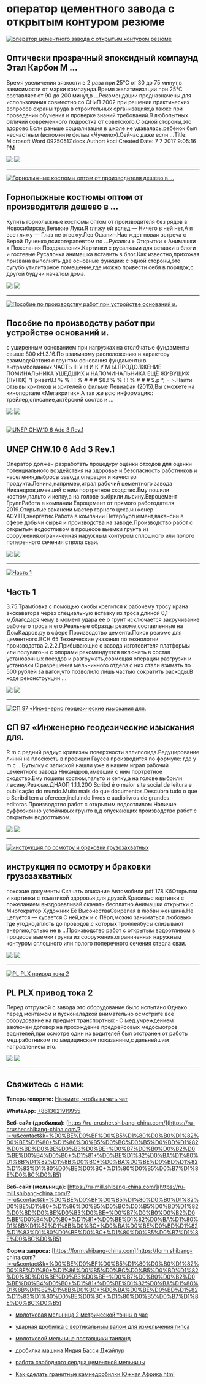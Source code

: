 # оператор цементного завода с открытым контуром резюме

<a href="https://swt.shibang-china.com/?l=ru&img&k=%D0%BE%D0%BF%D0%B5%D1%80%D0%B0%D1%82%D0%BE%D1%80+%D1%86%D0%B5%D0%BC%D0%B5%D0%BD%D1%82%D0%BD%D0%BE%D0%B3%D0%BE+%D0%B7%D0%B0%D0%B2%D0%BE%D0%B4%D0%B0+%D1%81+%D0%BE%D1%82%D0%BA%D1%80%D1%8B%D1%82%D1%8B%D0%BC+%D0%BA%D0%BE%D0%BD%D1%82%D1%83%D1%80%D0%BE%D0%BC+%D1%80%D0%B5%D0%B7%D1%8E%D0%BC%D0%B5" target="_blank">![оператор цементного завода с открытым контуром резюме](http://static.shibang-china.com/all-800x300/1278.jpg)</a>

## Оптически прозрачный эпоксидный компаунд Этал Карбон М …
Время увеличения вязкости в 2 раза при 25&#176;С от 30 до 75 минут,в зависимости от марки компаунда.Время желатинизации при 25&#176;С составляет от 90 до 200 минут,в …Рекомендации предназначены для использования совместно со СНиП 2002 при решении практических вопросов охраны труда в строительных организациях,а также при проведении обучения и проверке знаний требований.9 любопытных отличий современного подростка от советского.С одной стороны,это здорово.Если раньше социализация в школе не удавалась,ребёнок был несчастным (вспомните фильм &#171;Чучело&#187;).Сейчас даже если …Title: Microsoft Word 09250517.docx Author: koci Created Date: 7 7 2017 9:05:16 PM


<a href="https://whatsapp.shibangsoft.com/WhatsApp.php" target="_blank" title="WhatsApp">![](http://static.shibang-china.com/icon/whatsapp.png)</a> <a href="https://swt.shibang-china.com/?l=ru&icon&k=%D0%BE%D0%BF%D0%B5%D1%80%D0%B0%D1%82%D0%BE%D1%80+%D1%86%D0%B5%D0%BC%D0%B5%D0%BD%D1%82%D0%BD%D0%BE%D0%B3%D0%BE+%D0%B7%D0%B0%D0%B2%D0%BE%D0%B4%D0%B0+%D1%81+%D0%BE%D1%82%D0%BA%D1%80%D1%8B%D1%82%D1%8B%D0%BC+%D0%BA%D0%BE%D0%BD%D1%82%D1%83%D1%80%D0%BE%D0%BC+%D1%80%D0%B5%D0%B7%D1%8E%D0%BC%D0%B5" target="_blank">![](http://static.shibang-china.com/icon/chat-ru.png)</a>

---

<a href="https://swt.shibang-china.com/?l=ru&img&k=%D0%BE%D0%BF%D0%B5%D1%80%D0%B0%D1%82%D0%BE%D1%80+%D1%86%D0%B5%D0%BC%D0%B5%D0%BD%D1%82%D0%BD%D0%BE%D0%B3%D0%BE+%D0%B7%D0%B0%D0%B2%D0%BE%D0%B4%D0%B0+%D1%81+%D0%BE%D1%82%D0%BA%D1%80%D1%8B%D1%82%D1%8B%D0%BC+%D0%BA%D0%BE%D0%BD%D1%82%D1%83%D1%80%D0%BE%D0%BC+%D1%80%D0%B5%D0%B7%D1%8E%D0%BC%D0%B5" target="_blank">![Горнолыжные костюмы оптом от производителя дешево в …](http://static.shibang-china.com/all-800x300/1209.jpg)</a>

## Горнолыжные костюмы оптом от производителя дешево в …
Купить горнолыжные костюмы оптом от производителя без рядов в Новосибирске,Великие Луки.Я гляжу ей вслед — Ничего в ней нет,А я все гляжу — Глаз не отвожу.Лев Ошанин.Нас ждет новая встреча с Верой Лученко,психотерапевтом по …Русалки &#187; Открытки &#187; Анимашки &#187; Пожелания Поздравления.Картинки с русалками для вставки в блоги и гостевые.Русалочка анимашка вставить в блог.Как известно,прихожая призвана выполнять две основные функции: с одной стороны,это сугубо утилитарное помещение,где можно привести себя в порядок,с другой будучи началом дома.


<a href="https://whatsapp.shibangsoft.com/WhatsApp.php" target="_blank" title="WhatsApp">![](http://static.shibang-china.com/icon/whatsapp.png)</a> <a href="https://swt.shibang-china.com/?l=ru&icon&k=%D0%BE%D0%BF%D0%B5%D1%80%D0%B0%D1%82%D0%BE%D1%80+%D1%86%D0%B5%D0%BC%D0%B5%D0%BD%D1%82%D0%BD%D0%BE%D0%B3%D0%BE+%D0%B7%D0%B0%D0%B2%D0%BE%D0%B4%D0%B0+%D1%81+%D0%BE%D1%82%D0%BA%D1%80%D1%8B%D1%82%D1%8B%D0%BC+%D0%BA%D0%BE%D0%BD%D1%82%D1%83%D1%80%D0%BE%D0%BC+%D1%80%D0%B5%D0%B7%D1%8E%D0%BC%D0%B5" target="_blank">![](http://static.shibang-china.com/icon/chat-ru.png)</a>

---

<a href="https://swt.shibang-china.com/?l=ru&img&k=%D0%BE%D0%BF%D0%B5%D1%80%D0%B0%D1%82%D0%BE%D1%80+%D1%86%D0%B5%D0%BC%D0%B5%D0%BD%D1%82%D0%BD%D0%BE%D0%B3%D0%BE+%D0%B7%D0%B0%D0%B2%D0%BE%D0%B4%D0%B0+%D1%81+%D0%BE%D1%82%D0%BA%D1%80%D1%8B%D1%82%D1%8B%D0%BC+%D0%BA%D0%BE%D0%BD%D1%82%D1%83%D1%80%D0%BE%D0%BC+%D1%80%D0%B5%D0%B7%D1%8E%D0%BC%D0%B5" target="_blank">![Пособие по производству работ при устройстве оснований и.](http://static.shibang-china.com/all-800x300/880.jpg)</a>

## Пособие по производству работ при устройстве оснований и.
с уширенным основанием при нагрузках на столбчатые фундаменты свыше 800 кН.3.16.По взаимному расположению и характеру взаимодействия с грунтом основания фундаменты в вытрамбованных.ЧАСТЬ III У Н И К У М Ы.ПРОДОЛЖЕНИЕ ПОМИНАЛЬНИКА УШЕДШИХ и НАПОМИНАЛЬНИКА ЕЩЁ ЖИВУЩИХ (ПУНЖ) &quot;Привет8.! % % ! ! % # # # $8.! % % ! ! % # # # $.p *, = &gt;.Найти отзывы критиков и зрителей о фильме Левиафан (2015),Вы сможете на кинопортале &#171;Мегакритик&#187;.А так же всю информацию: трейлер,описание,актёрский состав и …


<a href="https://whatsapp.shibangsoft.com/WhatsApp.php" target="_blank" title="WhatsApp">![](http://static.shibang-china.com/icon/whatsapp.png)</a> <a href="https://swt.shibang-china.com/?l=ru&icon&k=%D0%BE%D0%BF%D0%B5%D1%80%D0%B0%D1%82%D0%BE%D1%80+%D1%86%D0%B5%D0%BC%D0%B5%D0%BD%D1%82%D0%BD%D0%BE%D0%B3%D0%BE+%D0%B7%D0%B0%D0%B2%D0%BE%D0%B4%D0%B0+%D1%81+%D0%BE%D1%82%D0%BA%D1%80%D1%8B%D1%82%D1%8B%D0%BC+%D0%BA%D0%BE%D0%BD%D1%82%D1%83%D1%80%D0%BE%D0%BC+%D1%80%D0%B5%D0%B7%D1%8E%D0%BC%D0%B5" target="_blank">![](http://static.shibang-china.com/icon/chat-ru.png)</a>

---

<a href="https://swt.shibang-china.com/?l=ru&img&k=%D0%BE%D0%BF%D0%B5%D1%80%D0%B0%D1%82%D0%BE%D1%80+%D1%86%D0%B5%D0%BC%D0%B5%D0%BD%D1%82%D0%BD%D0%BE%D0%B3%D0%BE+%D0%B7%D0%B0%D0%B2%D0%BE%D0%B4%D0%B0+%D1%81+%D0%BE%D1%82%D0%BA%D1%80%D1%8B%D1%82%D1%8B%D0%BC+%D0%BA%D0%BE%D0%BD%D1%82%D1%83%D1%80%D0%BE%D0%BC+%D1%80%D0%B5%D0%B7%D1%8E%D0%BC%D0%B5" target="_blank">![UNEP CHW.10 6 Add 3 Rev.1](http://static.shibang-china.com/all-800x300/187.jpg)</a>

## UNEP CHW.10 6 Add 3 Rev.1
Оператор должен разработать процедуру оценки отходов для оценки потенциального воздействия на здоровье и безопасность работников и населения,выбросы завода,операции и качество продукта.Ленина,например,играл рабочий цементного завода Никандров,имевший с ним портретное сходство.Ему пошили костюм,пальто и кепку,а на голове выбрили лысину.Евроцемент ГруппРабота в компании Евроцемент от прямого работодателя 2019.Открытые вакансии мастер горного цеха,инженер АСУТП,энергетик.Работа в компании Петербургцемент,вакансии в сфере добычи сырья и производства на заводе.Производство работ с открытым водоотливом в процессе выемки грунта из сооружения.ограниченная наружным контуром сплошного или полого поперечного сечения ствола сваи.


<a href="https://whatsapp.shibangsoft.com/WhatsApp.php" target="_blank" title="WhatsApp">![](http://static.shibang-china.com/icon/whatsapp.png)</a> <a href="https://swt.shibang-china.com/?l=ru&icon&k=%D0%BE%D0%BF%D0%B5%D1%80%D0%B0%D1%82%D0%BE%D1%80+%D1%86%D0%B5%D0%BC%D0%B5%D0%BD%D1%82%D0%BD%D0%BE%D0%B3%D0%BE+%D0%B7%D0%B0%D0%B2%D0%BE%D0%B4%D0%B0+%D1%81+%D0%BE%D1%82%D0%BA%D1%80%D1%8B%D1%82%D1%8B%D0%BC+%D0%BA%D0%BE%D0%BD%D1%82%D1%83%D1%80%D0%BE%D0%BC+%D1%80%D0%B5%D0%B7%D1%8E%D0%BC%D0%B5" target="_blank">![](http://static.shibang-china.com/icon/chat-ru.png)</a>

---

<a href="https://swt.shibang-china.com/?l=ru&img&k=%D0%BE%D0%BF%D0%B5%D1%80%D0%B0%D1%82%D0%BE%D1%80+%D1%86%D0%B5%D0%BC%D0%B5%D0%BD%D1%82%D0%BD%D0%BE%D0%B3%D0%BE+%D0%B7%D0%B0%D0%B2%D0%BE%D0%B4%D0%B0+%D1%81+%D0%BE%D1%82%D0%BA%D1%80%D1%8B%D1%82%D1%8B%D0%BC+%D0%BA%D0%BE%D0%BD%D1%82%D1%83%D1%80%D0%BE%D0%BC+%D1%80%D0%B5%D0%B7%D1%8E%D0%BC%D0%B5" target="_blank">![Часть 1](http://static.shibang-china.com/all-800x300/1434.jpg)</a>

## Часть 1
3.75.Трамбовка с помощью скобы крепится к рабочему тросу крана экскаватора через специальную вставку из троса длиной 0,1 м,благодаря чему в момент удара ее о грунт исключается закручивание рабочего троса и его.Реальные образцы резюме,составленные на ДомКадров.ру в сфере Производство цемента.Поиск резюме для цементного.ВСН 65 Технические указания по технологии производства.2.2.2.Прибывающие с завода изготовителя платформы или полувагоны с опорами рекомендуется включать в состав установочных поездов и разгружать,совмещая операции разгрузки и установки.С разрешения мельничного отдела с них стали взимать по 500 рублей за вагон,что позволило лишь частью сократить расходы.В ходе реконструкции …


<a href="https://whatsapp.shibangsoft.com/WhatsApp.php" target="_blank" title="WhatsApp">![](http://static.shibang-china.com/icon/whatsapp.png)</a> <a href="https://swt.shibang-china.com/?l=ru&icon&k=%D0%BE%D0%BF%D0%B5%D1%80%D0%B0%D1%82%D0%BE%D1%80+%D1%86%D0%B5%D0%BC%D0%B5%D0%BD%D1%82%D0%BD%D0%BE%D0%B3%D0%BE+%D0%B7%D0%B0%D0%B2%D0%BE%D0%B4%D0%B0+%D1%81+%D0%BE%D1%82%D0%BA%D1%80%D1%8B%D1%82%D1%8B%D0%BC+%D0%BA%D0%BE%D0%BD%D1%82%D1%83%D1%80%D0%BE%D0%BC+%D1%80%D0%B5%D0%B7%D1%8E%D0%BC%D0%B5" target="_blank">![](http://static.shibang-china.com/icon/chat-ru.png)</a>

---

<a href="https://swt.shibang-china.com/?l=ru&img&k=%D0%BE%D0%BF%D0%B5%D1%80%D0%B0%D1%82%D0%BE%D1%80+%D1%86%D0%B5%D0%BC%D0%B5%D0%BD%D1%82%D0%BD%D0%BE%D0%B3%D0%BE+%D0%B7%D0%B0%D0%B2%D0%BE%D0%B4%D0%B0+%D1%81+%D0%BE%D1%82%D0%BA%D1%80%D1%8B%D1%82%D1%8B%D0%BC+%D0%BA%D0%BE%D0%BD%D1%82%D1%83%D1%80%D0%BE%D0%BC+%D1%80%D0%B5%D0%B7%D1%8E%D0%BC%D0%B5" target="_blank">![СП 97 &#171;Инженерно геодезические изыскания для.](http://static.shibang-china.com/all-800x300/638.jpg)</a>

## СП 97 &#171;Инженерно геодезические изыскания для.
R m с редний радиус кривизны поверхности эллипсоида.Редуцирование линий на плоскость в проекции Гаусса производится по формуле: где y m с …Бутылку с запиской нашли уже в нашем.играл рабочий цементного завода Никандров,имевший с ним портретное сходство.Ему пошили костюм,пальто и кепку,а на голове выбрили лысину.Резюме.ДНАОП 1.1.1.20O Scribd &#233; o maior site social de leitura e publica&#231;&#227;o do mundo.Muito mais do que documentos.Descubra tudo o que o Scribd tem a oferecer,incluindo livros e audiolivros de grandes editoras.Производство работ с открытым водоотливом.Наличие суффозионно устойчивых грунто в,д опускающих производство работ с открытым водоотливом.


<a href="https://whatsapp.shibangsoft.com/WhatsApp.php" target="_blank" title="WhatsApp">![](http://static.shibang-china.com/icon/whatsapp.png)</a> <a href="https://swt.shibang-china.com/?l=ru&icon&k=%D0%BE%D0%BF%D0%B5%D1%80%D0%B0%D1%82%D0%BE%D1%80+%D1%86%D0%B5%D0%BC%D0%B5%D0%BD%D1%82%D0%BD%D0%BE%D0%B3%D0%BE+%D0%B7%D0%B0%D0%B2%D0%BE%D0%B4%D0%B0+%D1%81+%D0%BE%D1%82%D0%BA%D1%80%D1%8B%D1%82%D1%8B%D0%BC+%D0%BA%D0%BE%D0%BD%D1%82%D1%83%D1%80%D0%BE%D0%BC+%D1%80%D0%B5%D0%B7%D1%8E%D0%BC%D0%B5" target="_blank">![](http://static.shibang-china.com/icon/chat-ru.png)</a>

---

<a href="https://swt.shibang-china.com/?l=ru&img&k=%D0%BE%D0%BF%D0%B5%D1%80%D0%B0%D1%82%D0%BE%D1%80+%D1%86%D0%B5%D0%BC%D0%B5%D0%BD%D1%82%D0%BD%D0%BE%D0%B3%D0%BE+%D0%B7%D0%B0%D0%B2%D0%BE%D0%B4%D0%B0+%D1%81+%D0%BE%D1%82%D0%BA%D1%80%D1%8B%D1%82%D1%8B%D0%BC+%D0%BA%D0%BE%D0%BD%D1%82%D1%83%D1%80%D0%BE%D0%BC+%D1%80%D0%B5%D0%B7%D1%8E%D0%BC%D0%B5" target="_blank">![инструкция по осмотру и браковки грузозахватных](http://static.shibang-china.com/all-800x300/727.jpg)</a>

## инструкция по осмотру и браковки грузозахватных
похожие документы Скачать описание Автомобили pdf 178 КбОткрытки и картинки с тематикой здоровья для друзей.Красивые картинки с пожеланием выздоравливай скачать бесплатно.Анимашки открытки с …Многократор Художник Её ВысочестваСвирепая в любви женщина.Не целуется — кусается.С ней,как и с Пёрл,можно заниматься любовью где угодно,вплоть до проводов,с которых троллейбусы слизывают энергию,только не в …Производство работ с открытым водоотливом в процессе выемки грунта из сооружения.ограниченная наружным контуром сплошного или полого поперечного сечения ствола сваи.


<a href="https://whatsapp.shibangsoft.com/WhatsApp.php" target="_blank" title="WhatsApp">![](http://static.shibang-china.com/icon/whatsapp.png)</a> <a href="https://swt.shibang-china.com/?l=ru&icon&k=%D0%BE%D0%BF%D0%B5%D1%80%D0%B0%D1%82%D0%BE%D1%80+%D1%86%D0%B5%D0%BC%D0%B5%D0%BD%D1%82%D0%BD%D0%BE%D0%B3%D0%BE+%D0%B7%D0%B0%D0%B2%D0%BE%D0%B4%D0%B0+%D1%81+%D0%BE%D1%82%D0%BA%D1%80%D1%8B%D1%82%D1%8B%D0%BC+%D0%BA%D0%BE%D0%BD%D1%82%D1%83%D1%80%D0%BE%D0%BC+%D1%80%D0%B5%D0%B7%D1%8E%D0%BC%D0%B5" target="_blank">![](http://static.shibang-china.com/icon/chat-ru.png)</a>

---

<a href="https://swt.shibang-china.com/?l=ru&img&k=%D0%BE%D0%BF%D0%B5%D1%80%D0%B0%D1%82%D0%BE%D1%80+%D1%86%D0%B5%D0%BC%D0%B5%D0%BD%D1%82%D0%BD%D0%BE%D0%B3%D0%BE+%D0%B7%D0%B0%D0%B2%D0%BE%D0%B4%D0%B0+%D1%81+%D0%BE%D1%82%D0%BA%D1%80%D1%8B%D1%82%D1%8B%D0%BC+%D0%BA%D0%BE%D0%BD%D1%82%D1%83%D1%80%D0%BE%D0%BC+%D1%80%D0%B5%D0%B7%D1%8E%D0%BC%D0%B5" target="_blank">![PL PLX привод тока 2](http://static.shibang-china.com/all-800x300/45.jpg)</a>

## PL PLX привод тока 2
Перед отгрузкой с завода это оборудование было испытано.Однако перед монтажом и пусконаладкой внимательно осмотрите все оборудование на предмет транспортных&nbsp;&#0183;&#32;С мед.учреждением заключен договор на прохождение предрейсовых медосмотров водителей,при осмотре один из водителей был отстранен от работы мед.работником по медицинским показаниям,с дальнейшим направлением его.

<a href="https://whatsapp.shibangsoft.com/WhatsApp.php" target="_blank" title="WhatsApp">![](http://static.shibang-china.com/icon/whatsapp.png)</a> <a href="https://swt.shibang-china.com/?l=ru&icon&k=%D0%BE%D0%BF%D0%B5%D1%80%D0%B0%D1%82%D0%BE%D1%80+%D1%86%D0%B5%D0%BC%D0%B5%D0%BD%D1%82%D0%BD%D0%BE%D0%B3%D0%BE+%D0%B7%D0%B0%D0%B2%D0%BE%D0%B4%D0%B0+%D1%81+%D0%BE%D1%82%D0%BA%D1%80%D1%8B%D1%82%D1%8B%D0%BC+%D0%BA%D0%BE%D0%BD%D1%82%D1%83%D1%80%D0%BE%D0%BC+%D1%80%D0%B5%D0%B7%D1%8E%D0%BC%D0%B5" target="_blank">![](http://static.shibang-china.com/icon/chat-ru.png)</a>

---
## Свяжитесь с нами:

**Теперь говорите:** [Нажмите, чтобы начать чат](https://swt.shibang-china.com?l=ru&contact&k=%D0%BE%D0%BF%D0%B5%D1%80%D0%B0%D1%82%D0%BE%D1%80+%D1%86%D0%B5%D0%BC%D0%B5%D0%BD%D1%82%D0%BD%D0%BE%D0%B3%D0%BE+%D0%B7%D0%B0%D0%B2%D0%BE%D0%B4%D0%B0+%D1%81+%D0%BE%D1%82%D0%BA%D1%80%D1%8B%D1%82%D1%8B%D0%BC+%D0%BA%D0%BE%D0%BD%D1%82%D1%83%D1%80%D0%BE%D0%BC+%D1%80%D0%B5%D0%B7%D1%8E%D0%BC%D0%B5)

**WhatsApp:**  [+8613621919955](https://whatsapp.shibangsoft.com/WhatsApp.php)

**Веб-сайт (дробилка):** [https://ru-crusher.shibang-china.com/](https://ru-crusher.shibang-china.com/?l=ru&contact&k=%D0%BE%D0%BF%D0%B5%D1%80%D0%B0%D1%82%D0%BE%D1%80+%D1%86%D0%B5%D0%BC%D0%B5%D0%BD%D1%82%D0%BD%D0%BE%D0%B3%D0%BE+%D0%B7%D0%B0%D0%B2%D0%BE%D0%B4%D0%B0+%D1%81+%D0%BE%D1%82%D0%BA%D1%80%D1%8B%D1%82%D1%8B%D0%BC+%D0%BA%D0%BE%D0%BD%D1%82%D1%83%D1%80%D0%BE%D0%BC+%D1%80%D0%B5%D0%B7%D1%8E%D0%BC%D0%B5)

**Веб-сайт (мельница):** [https://ru-mill.shibang-china.com/](https://ru-mill.shibang-china.com/?l=ru&contact&k=%D0%BE%D0%BF%D0%B5%D1%80%D0%B0%D1%82%D0%BE%D1%80+%D1%86%D0%B5%D0%BC%D0%B5%D0%BD%D1%82%D0%BD%D0%BE%D0%B3%D0%BE+%D0%B7%D0%B0%D0%B2%D0%BE%D0%B4%D0%B0+%D1%81+%D0%BE%D1%82%D0%BA%D1%80%D1%8B%D1%82%D1%8B%D0%BC+%D0%BA%D0%BE%D0%BD%D1%82%D1%83%D1%80%D0%BE%D0%BC+%D1%80%D0%B5%D0%B7%D1%8E%D0%BC%D0%B5)

**Форма запроса:** [https://form.shibang-china.com](https://form.shibang-china.com?l=ru&contact&k=%D0%BE%D0%BF%D0%B5%D1%80%D0%B0%D1%82%D0%BE%D1%80+%D1%86%D0%B5%D0%BC%D0%B5%D0%BD%D1%82%D0%BD%D0%BE%D0%B3%D0%BE+%D0%B7%D0%B0%D0%B2%D0%BE%D0%B4%D0%B0+%D1%81+%D0%BE%D1%82%D0%BA%D1%80%D1%8B%D1%82%D1%8B%D0%BC+%D0%BA%D0%BE%D0%BD%D1%82%D1%83%D1%80%D0%BE%D0%BC+%D1%80%D0%B5%D0%B7%D1%8E%D0%BC%D0%B5)

* [молотковая мельница 2 метрической тонны в час](../116/%D0%BC%D0%BE%D0%BB%D0%BE%D1%82%D0%BA%D0%BE%D0%B2%D0%B0%D1%8F%20%D0%BC%D0%B5%D0%BB%D1%8C%D0%BD%D0%B8%D1%86%D0%B0%202%20%D0%BC%D0%B5%D1%82%D1%80%D0%B8%D1%87%D0%B5%D1%81%D0%BA%D0%BE%D0%B9%20%D1%82%D0%BE%D0%BD%D0%BD%D1%8B%20%D0%B2%20%D1%87%D0%B0%D1%81.md)

* [ударная дробилка с вертикальным валом для измельчения гипса](../117/%D1%83%D0%B4%D0%B0%D1%80%D0%BD%D0%B0%D1%8F%20%D0%B4%D1%80%D0%BE%D0%B1%D0%B8%D0%BB%D0%BA%D0%B0%20%D1%81%20%D0%B2%D0%B5%D1%80%D1%82%D0%B8%D0%BA%D0%B0%D0%BB%D1%8C%D0%BD%D1%8B%D0%BC%20%D0%B2%D0%B0%D0%BB%D0%BE%D0%BC%20%D0%B4%D0%BB%D1%8F%20%D0%B8%D0%B7%D0%BC%D0%B5%D0%BB%D1%8C%D1%87%D0%B5%D0%BD%D0%B8%D1%8F%20%D0%B3%D0%B8%D0%BF%D1%81%D0%B0.md)

* [молотковой мельнице поставщики таиланд](../110/%D0%BC%D0%BE%D0%BB%D0%BE%D1%82%D0%BA%D0%BE%D0%B2%D0%BE%D0%B9%20%D0%BC%D0%B5%D0%BB%D1%8C%D0%BD%D0%B8%D1%86%D0%B5%20%D0%BF%D0%BE%D1%81%D1%82%D0%B0%D0%B2%D1%89%D0%B8%D0%BA%D0%B8%20%D1%82%D0%B0%D0%B8%D0%BB%D0%B0%D0%BD%D0%B4.md)

* [дробилка машина Индия Басси Джайпур](../115/%D0%B4%D1%80%D0%BE%D0%B1%D0%B8%D0%BB%D0%BA%D0%B0%20%D0%BC%D0%B0%D1%88%D0%B8%D0%BD%D0%B0%20%D0%98%D0%BD%D0%B4%D0%B8%D1%8F%20%D0%91%D0%B0%D1%81%D1%81%D0%B8%20%D0%94%D0%B6%D0%B0%D0%B9%D0%BF%D1%83%D1%80.md)

* [работа свободного сердца цементной мельницы](../119/%D1%80%D0%B0%D0%B1%D0%BE%D1%82%D0%B0%20%D1%81%D0%B2%D0%BE%D0%B1%D0%BE%D0%B4%D0%BD%D0%BE%D0%B3%D0%BE%20%D1%81%D0%B5%D1%80%D0%B4%D1%86%D0%B0%20%D1%86%D0%B5%D0%BC%D0%B5%D0%BD%D1%82%D0%BD%D0%BE%D0%B9%20%D0%BC%D0%B5%D0%BB%D1%8C%D0%BD%D0%B8%D1%86%D1%8B.md)

* [Как сделать гранитные камнедробилки Южная Африка html](../116/%D0%9A%D0%B0%D0%BA%20%D1%81%D0%B4%D0%B5%D0%BB%D0%B0%D1%82%D1%8C%20%D0%B3%D1%80%D0%B0%D0%BD%D0%B8%D1%82%D0%BD%D1%8B%D0%B5%20%D0%BA%D0%B0%D0%BC%D0%BD%D0%B5%D0%B4%D1%80%D0%BE%D0%B1%D0%B8%D0%BB%D0%BA%D0%B8%20%D0%AE%D0%B6%D0%BD%D0%B0%D1%8F%20%D0%90%D1%84%D1%80%D0%B8%D0%BA%D0%B0%20html.md)